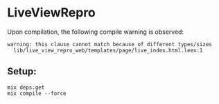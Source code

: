 # LiveViewRepro

Upon compilation, the following compile warning is observed:

```
warning: this clause cannot match because of different types/sizes
  lib/live_view_repro_web/templates/page/live_index.html.leex:1
```

## Setup:

```shell
mix deps.get
mix compile --force
```
